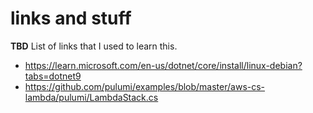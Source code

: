 # links and stuff

**TBD** List of links that I used to learn this.

- https://learn.microsoft.com/en-us/dotnet/core/install/linux-debian?tabs=dotnet9
- https://github.com/pulumi/examples/blob/master/aws-cs-lambda/pulumi/LambdaStack.cs
